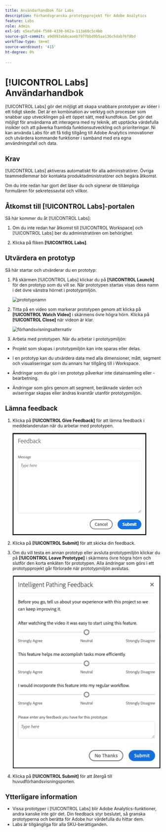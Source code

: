```yaml
---
title: Användarhandbok för Labs
description: Förhandsgranska prototypprojekt för Adobe Analytics
feature: Labs
role: Admin
exl-id: e5eafa04-f508-4330-b62a-113a60c5c4bb
source-git-commit: a9d892ab8caaeb797fbbd9b5aa136c5dab76f8bd
workflow-type: tm+mt
source-wordcount: '415'
ht-degree: 0%

---
```


# [!UICONTROL Labs] Användarhandbok

[!UICONTROL Labs] gör det möjligt att skapa snabbare prototyper av idéer i ett tidigt skede. Det är en kombination av verktyg och processer som snabbar upp utvecklingen på ett öppet sätt, med kundfokus. Det gör det möjligt för användarna att interagera med ny teknik, att upptäcka värdefulla insikter och att påverka framtida funktionsutveckling och prioriteringar. Ni kan använda Labs för att få tidig tillgång till Adobe Analytics innovationer och utvärdera kommande funktioner i samband med era egna användningsfall och data.

## Krav

[!UICONTROL Labs] aktiveras automatiskt för alla administratörer. Övriga teammedlemmar bör kontakta produktadministratörer och begära åtkomst.

Om du inte redan har gjort det läser du och signerar de tillämpliga formulären för sekretessavtal och villkor.

## Åtkomst till [!UICONTROL Labs]-portalen

Så här kommer du åt [!UICONTROL Labs]:

1. Om du inte redan har åtkomst till [!UICONTROL Workspace] och [!UICONTROL Labs] ber du administratören om behörighet.

1. Klicka på fliken **[!UICONTROL Labs]**.

## Utvärdera en prototyp

Så här startar och utvärderar du en prototyp:

1. På skärmen [!UICONTROL Labs] klickar du på **[!UICONTROL Launch]** för den prototyp som du vill se. När prototypen startas visas dess namn i det övre vänstra hörnet i prototypmiljön.

   ![prototypnamn](https://user-images.githubusercontent.com/29133525/58670566-c03b6c00-82fc-11e9-8b29-ee34260c4024.png)

1. Titta på en video som markerar prototypen genom att klicka på **[!UICONTROL Watch Video]** i skärmens övre högra hörn. Klicka på **[!UICONTROL Close]** när videon är klar.

   ![förhandsvisningsalternativ](https://user-images.githubusercontent.com/29133525/58670261-a2213c00-82fb-11e9-88db-cc839c98fdab.png)

1. Arbeta med prototypen. När du arbetar i prototypmiljön:

* Projekt som skapas i prototypmiljön kan inte sparas eller delas.

* I en prototyp kan du utvärdera data med alla dimensioner, mått, segment och visualiseringar som du annars har tillgång till i Workspace.

* Ändringar som du gör i en prototyp påverkar inte datainsamling eller -bearbetning.

* Ändringar som görs genom att segment, beräknade värden och aviseringar skapas eller ändras kvarstår utanför prototypmiljön.

## Lämna feedback

1. Klicka på **[!UICONTROL Give Feedback]** för att lämna feedback i meddelanderutan när du arbetar med prototypen.

   ![feedback_box](assets/give_feedback.png)

1. Klicka på **[!UICONTROL Submit]** för att skicka din feedback.

1. Om du vill testa en annan prototyp eller avsluta prototypmiljön klickar du på **[!UICONTROL Leave Prototype]** i skärmens övre högra hörn och slutför den korta enkäten för prototypen. Alla ändringar som görs i ett prototypprojekt går förlorade när prototypmiljön avslutas.

   ![ny feedbackruta](assets/short-survey.png)

1. Klicka på **[!UICONTROL Submit]** för att återgå till huvudförhandsvisningsporten.

## Ytterligare information

* Vissa prototyper i [!UICONTROL Labs] blir Adobe Analytics-funktioner, andra kanske inte gör det. Din feedback styr beslutet, så granska prototyperna och berätta för Adobe hur värdefulla du hittar dem.
* Labs är tillgängliga för alla SKU-berättiganden.
